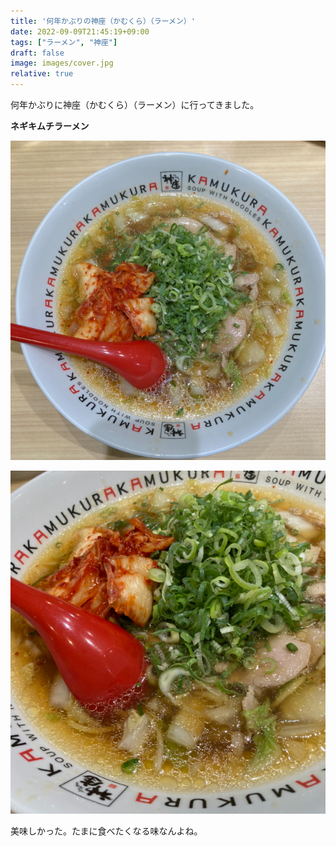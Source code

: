 ```yaml
---
title: '何年かぶりの神座（かむくら）（ラーメン）'
date: 2022-09-09T21:45:19+09:00
tags: ["ラーメン", "神座"]
draft: false
image: images/cover.jpg
relative: true
---
```


何年かぶりに神座（かむくら）（ラーメン）に行ってきました。

**ネギキムチラーメン**

![cover](images/cover.jpg)

![img.png](images/img2.jpg)

美味しかった。たまに食べたくなる味なんよね。
